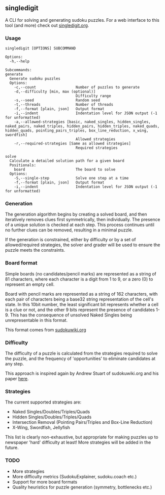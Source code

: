 ## singledigit

A CLI for solving and generating sudoku puzzles. For a web interface to this tool (and more) check out [singledigit.org](https://singledigit.org).

### Usage
```
singledigit [OPTIONS] SUBCOMMAND

Options:
  -h,--help                   

Subcommands:
generate
  Generate sudoku puzzles
  Options:
    -c,--count                  Number of puzzles to generate
    -d,--difficulty [min, max (optional)]
                                Difficulty range
    -s,--seed                   Random seed
    -t,--threads                Number of threads
    -f,--format [plain, json]   Output format
    -i,--indent                 Indentation level for JSON output (-1 for unformatted)
    -a,--allowed-strategies [basic, naked_singles, hidden_singles, naked_pairs, naked_triples, hidden_pairs, hidden_triples, naked_quads, hidden_quads, pointing_pairs_triples, box_line_reduction, x_wing, swordfish]
                                Allowed strategies
    -r,--required-strategies [Same as allowed strategies]
                                Required strategies

solve
  Calculate a detailed solution path for a given board
  Positionals:
    board                       The board to solve
  Options:
    -S,--single-step            Solve one step at a time
    -f,--format [plain, json]   Output format
    -i,--indent                 Indentation level for JSON output (-1 for unformatted)
```

### Generation
The generation algorithm begins by creating a solved board, and then iteratively removes clues first symmetrically, then individually. The presence of a unique solution is checked at each step. This process continues until no further clues can be removed, resulting in a minimal puzzle. 

If the generation is constrained, either by difficulty or by a set of allowed/required strategies, the solver and grader will be used to ensure the puzzle meets the constraints.

### Board format
Simple boards (no candidates/pencil marks) are represented as a string of 81 characters, where each character is a digit from 1 to 9, or a zero (0) to represent an empty cell. 
 
Board with pencil marks are represented as a string of 162 characters, with each pair of characters being a base32 string representation of the cell's state. In this 10bit number, the least significant bit represents whether a cell is a clue or not, and the other 9 bits represent the presence of candidates 1-9. This has the consequence of unsolved Naked Singles being unrepresentable in this format. 

This format comes from [sudokuwiki.org](https://www.sudokuwiki.org/Sudoku_String_Definitions)


### Difficulty

The difficulty of a puzzle is calculated from the strategies required to solve the puzzle, and the frequency of 'opportunities' to eliminate candidates at any step. 

This approach is inspired again by Andrew Stuart of sudokuwiki.org and his paper [here](https://www.sudokuwiki.org/Sudoku_Creation_and_Grading.pdf).



### Strategies
The current supported strategies are:
- Naked Singles/Doubles/Triples/Quads
- Hidden Singles/Doubles/Triples/Quads
- Intersection Removal (Pointing Pairs/Triples and Box-Line Reduction)
- X-Wing, Swordfish, Jellyfish

This list is clearly non-exhaustive, but appropriate for making puzzles up to newspaper 'hard' difficulty at least! More strategies will be added in the future.

### TODO
- More strategies
- More difficulty metrics (SudokuExplainer, sudoku.coach etc.)
- Support for more board formats
- Quality heuristics for puzzle generation (symmetry, bottlenecks etc.)
